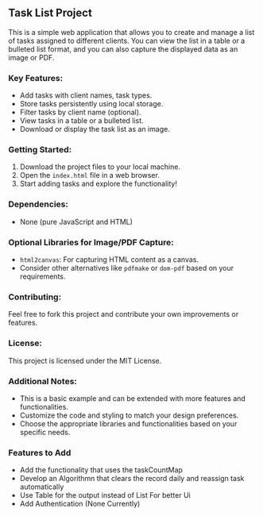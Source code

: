 ## Task List Project

This is a simple web application that allows you to create and manage a list of tasks assigned to different clients. You can view the list in a table or a bulleted list format, and you can also capture the displayed data as an image or PDF.

### Key Features:

* Add tasks with client names, task types.
* Store tasks persistently using local storage.
* Filter tasks by client name (optional).
* View tasks in a table or a bulleted list.
* Download or display the task list as an image.

### Getting Started:

1. Download the project files to your local machine.
2. Open the `index.html` file in a web browser.
3. Start adding tasks and explore the functionality!

### Dependencies:

* None (pure JavaScript and HTML)

### Optional Libraries for Image/PDF Capture:

* `html2canvas`: For capturing HTML content as a canvas.
* Consider other alternatives like `pdfmake` or `dom-pdf` based on your requirements.

### Contributing:

Feel free to fork this project and contribute your own improvements or features.

### License:

This project is licensed under the MIT License.

### Additional Notes:

* This is a basic example and can be extended with more features and functionalities.
* Customize the code and styling to match your design preferences.
* Choose the appropriate libraries and functionalities based on your specific needs.

### Features to Add
*	Add the functionality that uses the taskCountMap
* Develop an Algorithmn that clears the record daily and reassign task automatically
* Use Table for the output instead of List For better Ui
* Add Authentication (None Currently)
